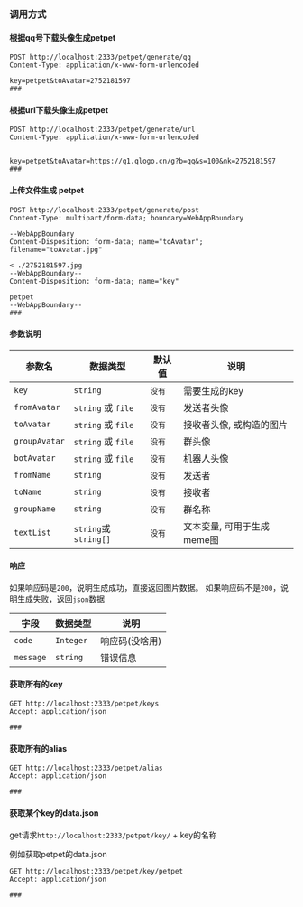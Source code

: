 ### 调用方式

#### 根据qq号下载头像生成petpet

```http request
POST http://localhost:2333/petpet/generate/qq
Content-Type: application/x-www-form-urlencoded

key=petpet&toAvatar=2752181597
###
```
#### 根据url下载头像生成petpet
```http request
POST http://localhost:2333/petpet/generate/url
Content-Type: application/x-www-form-urlencoded


key=petpet&toAvatar=https://q1.qlogo.cn/g?b=qq&s=100&nk=2752181597
###
```
#### 上传文件生成 petpet
```http request
POST http://localhost:2333/petpet/generate/post
Content-Type: multipart/form-data; boundary=WebAppBoundary

--WebAppBoundary
Content-Disposition: form-data; name="toAvatar"; filename="toAvatar.jpg"

< ./2752181597.jpg
--WebAppBoundary--
Content-Disposition: form-data; name="key"

petpet
--WebAppBoundary--
###
```
#### 参数说明
| 参数名 | 数据类型   | 默认值  | 说明 |
| ----- | --------- | --- | ------------ |
| `key` | `string` |   `没有`    |     需要生成的key     |
| `fromAvatar` | `string` 或 `file` |   `没有`    |     发送者头像     |
| `toAvatar`  | `string` 或 `file`  | `没有` |      接收者头像, 或构造的图片   |
| `groupAvatar`  | `string` 或 `file`  | `没有` |     群头像   |
| `botAvatar`  | `string` 或 `file`  | `没有` |     机器人头像   |
| `fromName`  | `string`  | `没有` |     发送者   |
| `toName`  | `string`  | `没有` |     接收者   |
| `groupName`  | `string`  | `没有` |     群名称   |
| `textList`  | `string`或`string[]`  | `没有` |      文本变量, 可用于生成meme图    |

#### 响应
如果响应码是`200`，说明生成成功，直接返回图片数据。
如果响应码不是`200`，说明生成失败，返回`json`数据


| 字段 | 数据类型   |说明 |
| ----- | --------- | ------------ |
| `code` | `Integer` | 响应码(没啥用) |
| `message` | `string` | 错误信息 |

#### 获取所有的key
```http request
GET http://localhost:2333/petpet/keys
Accept: application/json

###
```
#### 获取所有的alias
```http request
GET http://localhost:2333/petpet/alias
Accept: application/json

###
```
#### 获取某个key的data.json
get请求`http://localhost:2333/petpet/key/` + key的名称

例如获取petpet的data.json
```http request
GET http://localhost:2333/petpet/key/petpet
Accept: application/json

###
```
